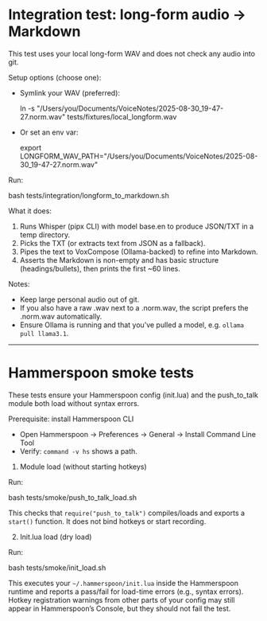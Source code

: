 # Integration test: long-form audio → Markdown

This test uses your local long-form WAV and does not check any audio into git.

Setup options (choose one):
- Symlink your WAV (preferred):

  ln -s "/Users/you/Documents/VoiceNotes/2025-08-30_19-47-27.norm.wav" tests/fixtures/local_longform.wav

- Or set an env var:

  export LONGFORM_WAV_PATH="/Users/you/Documents/VoiceNotes/2025-08-30_19-47-27.norm.wav"

Run:

  bash tests/integration/longform_to_markdown.sh

What it does:
1) Runs Whisper (pipx CLI) with model base.en to produce JSON/TXT in a temp directory.
2) Picks the TXT (or extracts text from JSON as a fallback).
3) Pipes the text to VoxCompose (Ollama-backed) to refine into Markdown.
4) Asserts the Markdown is non-empty and has basic structure (headings/bullets), then prints the first ~60 lines.

Notes:
- Keep large personal audio out of git.
- If you also have a raw .wav next to a .norm.wav, the script prefers the .norm.wav automatically.
- Ensure Ollama is running and that you’ve pulled a model, e.g. `ollama pull llama3.1`.

---

# Hammerspoon smoke tests

These tests ensure your Hammerspoon config (init.lua) and the push_to_talk module both load without syntax errors.

Prerequisite: install Hammerspoon CLI
- Open Hammerspoon → Preferences → General → Install Command Line Tool
- Verify: `command -v hs` shows a path.

1) Module load (without starting hotkeys)

Run:

  bash tests/smoke/push_to_talk_load.sh

This checks that `require("push_to_talk")` compiles/loads and exports a `start()` function. It does not bind hotkeys or start recording.

2) Init.lua load (dry load)

Run:

  bash tests/smoke/init_load.sh

This executes your `~/.hammerspoon/init.lua` inside the Hammerspoon runtime and reports a pass/fail for load-time errors (e.g., syntax errors). Hotkey registration warnings from other parts of your config may still appear in Hammerspoon’s Console, but they should not fail the test.

